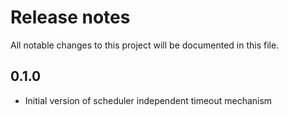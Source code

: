 # Release notes

All notable changes to this project will be documented in this file.

## 0.1.0

- Initial version of scheduler independent timeout mechanism
